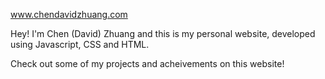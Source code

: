 www.chendavidzhuang.com

Hey! I'm Chen (David) Zhuang and this is my personal website, developed using Javascript, CSS and HTML. 

Check out some of my projects and acheivements on this website!
